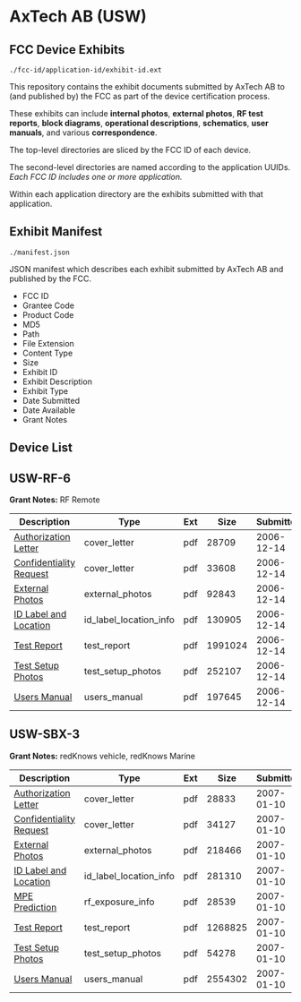 # AxTech AB (USW)
## FCC Device Exhibits

```
./fcc-id/application-id/exhibit-id.ext
```

This repository contains the exhibit documents submitted by AxTech AB to (and published by) the FCC as part of the device certification process.

These exhibits can include **internal photos**, **external photos**, **RF test reports**, **block diagrams**, **operational descriptions**, **schematics**, **user manuals**, and various **correspondence**.

The top-level directories are sliced by the FCC ID of each device.

The second-level directories are named according to the application UUIDs. *Each FCC ID includes one or more application.*

Within each application directory are the exhibits submitted with that application. 

## Exhibit Manifest

```
./manifest.json
```

JSON manifest which describes each exhibit submitted by AxTech AB and published by the FCC.

- FCC ID
- Grantee Code
- Product Code
- MD5
- Path
- File Extension
- Content Type
- Size
- Exhibit ID
- Exhibit Description
- Exhibit Type
- Date Submitted
- Date Available
- Grant Notes

## Device List
## USW-RF-6
**Grant Notes:** RF Remote

| Description | Type | Ext | Size | Submitted | Available |
| ----------- | ---- | --- | ---- | --------- | --------- |
| [Authorization Letter](USW-RF-6/75da01f47533eb0f80b5c82a9455173e/738853.pdf) | cover_letter | pdf | 28709 | 2006-12-14 | 2006-12-14 |
| [Confidentiality Request](USW-RF-6/75da01f47533eb0f80b5c82a9455173e/738854.pdf) | cover_letter | pdf | 33608 | 2006-12-14 | 2006-12-14 |
| [External Photos](USW-RF-6/75da01f47533eb0f80b5c82a9455173e/738856.pdf) | external_photos | pdf | 92843 | 2006-12-14 | 2006-12-14 |
| [ID Label and Location](USW-RF-6/75da01f47533eb0f80b5c82a9455173e/738857.pdf) | id_label_location_info | pdf | 130905 | 2006-12-14 | 2006-12-14 |
| [Test Report](USW-RF-6/75da01f47533eb0f80b5c82a9455173e/738862.pdf) | test_report | pdf | 1991024 | 2006-12-14 | 2006-12-14 |
| [Test Setup Photos](USW-RF-6/75da01f47533eb0f80b5c82a9455173e/738863.pdf) | test_setup_photos | pdf | 252107 | 2006-12-14 | 2006-12-14 |
| [Users Manual](USW-RF-6/75da01f47533eb0f80b5c82a9455173e/738864.pdf) | users_manual | pdf | 197645 | 2006-12-14 | 2006-12-14 |
## USW-SBX-3
**Grant Notes:** redKnows vehicle, redKnows Marine

| Description | Type | Ext | Size | Submitted | Available |
| ----------- | ---- | --- | ---- | --------- | --------- |
| [Authorization Letter](USW-SBX-3/338dc268df4840a35e2dc27170e63248/746219.pdf) | cover_letter | pdf | 28833 | 2007-01-10 | 2007-01-10 |
| [Confidentiality Request](USW-SBX-3/338dc268df4840a35e2dc27170e63248/746220.pdf) | cover_letter | pdf | 34127 | 2007-01-10 | 2007-01-10 |
| [External Photos](USW-SBX-3/338dc268df4840a35e2dc27170e63248/746222.pdf) | external_photos | pdf | 218466 | 2007-01-10 | 2007-01-10 |
| [ID Label and Location](USW-SBX-3/338dc268df4840a35e2dc27170e63248/746223.pdf) | id_label_location_info | pdf | 281310 | 2007-01-10 | 2007-01-10 |
| [MPE Prediction](USW-SBX-3/338dc268df4840a35e2dc27170e63248/746228.pdf) | rf_exposure_info | pdf | 28539 | 2007-01-10 | 2007-01-10 |
| [Test Report](USW-SBX-3/338dc268df4840a35e2dc27170e63248/746230.pdf) | test_report | pdf | 1268825 | 2007-01-10 | 2007-01-10 |
| [Test Setup Photos](USW-SBX-3/338dc268df4840a35e2dc27170e63248/746231.pdf) | test_setup_photos | pdf | 54278 | 2007-01-10 | 2007-01-10 |
| [Users Manual](USW-SBX-3/338dc268df4840a35e2dc27170e63248/746232.pdf) | users_manual | pdf | 2554302 | 2007-01-10 | 2007-01-10 |
